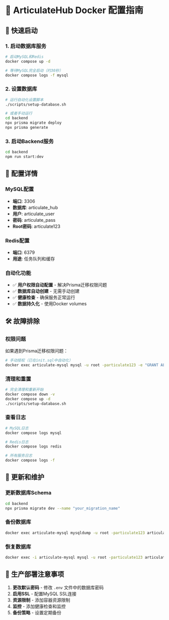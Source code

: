# 🐳 ArticulateHub Docker 配置指南

## 🚀 快速启动

### 1. 启动数据库服务
```bash
# 启动MySQL和Redis
docker compose up -d

# 等待MySQL完全启动（约30秒）
docker compose logs -f mysql
```

### 2. 设置数据库
```bash
# 运行自动化设置脚本
./scripts/setup-database.sh

# 或者手动运行
cd backend
npx prisma migrate deploy
npx prisma generate
```

### 3. 启动Backend服务
```bash
cd backend
npm run start:dev
```

## 🔧 配置详情

### MySQL配置
- **端口**: 3306
- **数据库**: articulate_hub
- **用户**: articulate_user
- **密码**: articulate_pass
- **Root密码**: articulate123

### Redis配置
- **端口**: 6379
- **用途**: 任务队列和缓存

### 自动化功能
- ✅ **用户权限自动配置** - 解决Prisma迁移权限问题
- ✅ **数据库自动创建** - 无需手动创建
- ✅ **健康检查** - 确保服务正常运行
- ✅ **数据持久化** - 使用Docker volumes

## 🛠️ 故障排除

### 权限问题
如果遇到Prisma迁移权限问题：
```bash
# 手动授权（已在init.sql中自动化）
docker exec articulate-mysql mysql -u root -particulate123 -e "GRANT ALL PRIVILEGES ON *.* TO 'articulate_user'@'%' WITH GRANT OPTION; FLUSH PRIVILEGES;"
```

### 清理和重置
```bash
# 完全清理和重新开始
docker compose down -v
docker compose up -d
./scripts/setup-database.sh
```

### 查看日志
```bash
# MySQL日志
docker compose logs mysql

# Redis日志
docker compose logs redis

# 所有服务日志
docker compose logs -f
```

## 🔄 更新和维护

### 更新数据库Schema
```bash
cd backend
npx prisma migrate dev --name "your_migration_name"
```

### 备份数据库
```bash
docker exec articulate-mysql mysqldump -u root -particulate123 articulate_hub > backup.sql
```

### 恢复数据库
```bash
docker exec -i articulate-mysql mysql -u root -particulate123 articulate_hub < backup.sql
```

## 🎯 生产部署注意事项

1. **更改默认密码** - 修改 `.env` 文件中的数据库密码
2. **启用SSL** - 配置MySQL SSL连接
3. **资源限制** - 添加容器资源限制
4. **监控** - 添加健康检查和监控
5. **备份策略** - 设置定期备份
